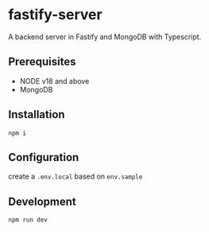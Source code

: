 # fastify-server

A backend server in Fastify and MongoDB with Typescript.

## Prerequisites

- NODE v18 and above
- MongoDB

## Installation
`npm i`

## Configuration
create a `.env.local` based on `env.sample`

## Development
`npm run dev`
